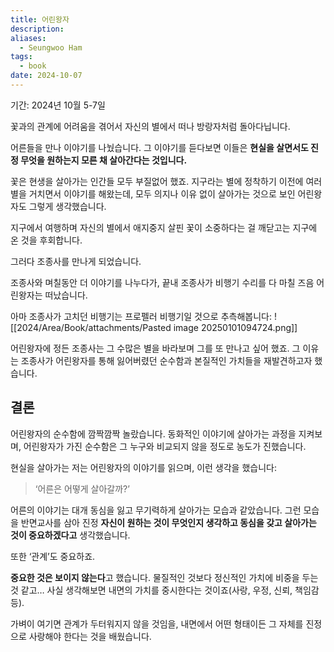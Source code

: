 ```yaml
---
title: 어린왕자
description: 
aliases:
  - Seungwoo Ham
tags:
  - book
date: 2024-10-07
---
```

기간: 2024년 10월 5-7일

꽃과의 관계에 어려움을 겪어서 자신의 별에서 떠나 방랑자처럼 돌아다닙니다.

어른들을 만나 이야기를 나눴습니다. 그 이야기를 듣다보면 이들은 **현실을 살면서도 진정 무엇을 원하는지 모른 채 살아간다는 것입니다.**

꽃은 현생을 살아가는 인간들 모두 부질없어 했죠. 지구라는 별에 정착하기 이전에 여러 별을 거치면서 이야기를 해왔는데, 모두 의지나 이유 없이 살아가는 것으로 보인 어린왕자도 그렇게 생각했습니다.

지구에서 여행하며 자신의 별에서 애지중지 살핀 꽃이 소중하다는 걸 깨닫고는 지구에 온 것을 후회합니다.

그러다 조종사를 만나게 되었습니다.

조종사와 며칠동안 더 이야기를 나누다가, 끝내 조종사가 비행기 수리를 다 마칠 즈음 어린왕자는 떠났습니다.

아마 조종사가 고치던 비행기는 프로펠러 비행기일 것으로 추측해봅니다:
![[2024/Area/Book/attachments/Pasted image 20250101094724.png]]

어린왕자에 정든 조종사는 그 수많은 별을 바라보며 그를 또 만나고 싶어 했죠. 그 이유는 조종사가 어린왕자를 통해 잃어버렸던 순수함과 본질적인 가치들을 재발견하고자 했습니다.

## 결론

어린왕자의 순수함에 깜짝깜짝 놀랐습니다. 동화적인 이야기에 살아가는 과정을 지켜보며, 어린왕자가 가진 순수함은 그 누구와 비교되지 않을 정도로 농도가 진했습니다.

현실을 살아가는 저는 어린왕자의 이야기를 읽으며, 이런 생각을 했습니다:

> ‘어른은 어떻게 살아갈까?’

어른의 이야기는 대개 동심을 잃고 무기력하게 살아가는 모습과 같았습니다. 그런 모습을 반면교사를 삼아 진정 **자신이 원하는 것이 무엇인지 생각하고 동심을 갖고 살아가는 것이 중요하겠다고** 생각했습니다.

또한 ‘관계’도 중요하죠.

**중요한 것은 보이지 않는다**고 했습니다. 물질적인 것보다 정신적인 가치에 비중을 두는 것 같고… 사실 생각해보면 내면의 가치를 중시한다는 것이죠(사랑, 우정, 신뢰, 책임감 등).

가벼이 여기면 관계가 두터워지지 않을 것임을, 내면에서 어떤 형태이든 그 자체를 진정으로 사랑해야 한다는 것을 배웠습니다.